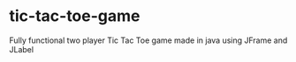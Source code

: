 # tic-tac-toe-game
Fully functional two player Tic Tac Toe game made in java using JFrame and JLabel
